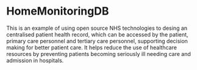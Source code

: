 # HomeMonitoringDB

This is an example of using open source NHS technologies to desing an centralised patient health record, which can be accessed by the patient, primary care personnel and tertiary care personnel, supporting decision making for better patient care. It helps reduce the use of healthcare resources by preventing patients becoming seriously ill needing care and admission in hospitals.